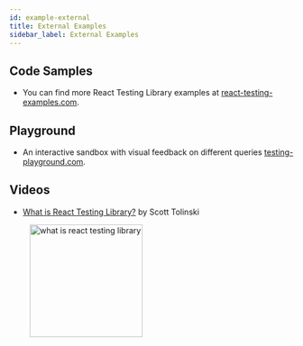 ```yaml
---
id: example-external
title: External Examples
sidebar_label: External Examples
---
```


## Code Samples

- You can find more React Testing Library examples at
  [react-testing-examples.com](https://react-testing-examples.com/jest-rtl/).

## Playground

- An interactive sandbox with visual feedback on different queries
  [testing-playground.com](https://testing-playground.com).

## Videos

- [What is React Testing Library?](https://youtu.be/JKOwJUM4_RM) by Scott
  Tolinski

<a href="https://youtu.be/JKOwJUM4_RM">
  <img width="200px" alt="what is react testing library" src='https://img.youtube.com/vi/JKOwJUM4_RM/0.jpg' style="margin-left: 36px" />
</a>
